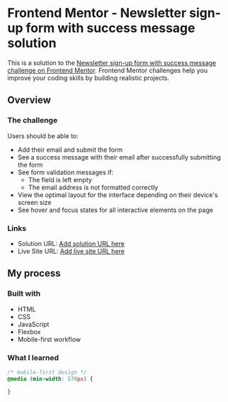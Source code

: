 # Frontend Mentor - Newsletter sign-up form with success message solution

This is a solution to the [Newsletter sign-up form with success message challenge on Frontend Mentor](https://www.frontendmentor.io/challenges/newsletter-signup-form-with-success-message-3FC1AZbNrv). Frontend Mentor challenges help you improve your coding skills by building realistic projects. 

## Overview

### The challenge

Users should be able to:

- Add their email and submit the form
- See a success message with their email after successfully submitting the form
- See form validation messages if:
  - The field is left empty
  - The email address is not formatted correctly
- View the optimal layout for the interface depending on their device's screen size
- See hover and focus states for all interactive elements on the page

### Links

- Solution URL: [Add solution URL here](https://github.com/TobiasBarton/newsletter-sign-up)
- Live Site URL: [Add live site URL here](https://tobiasbarton.github.io/newsletter-sign-up/)

## My process

### Built with

- HTML
- CSS
- JavaScript
- Flexbox
- Mobile-first workflow

### What I learned

```css
/* mobile-first design */
@media (min-width: 576px) {

}
```
